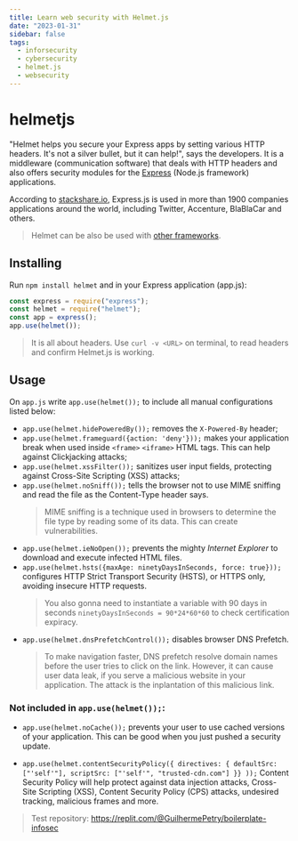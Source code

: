 ```yaml
---
title: Learn web security with Helmet.js
date: "2023-01-31"
sidebar: false
tags:
  - inforsecurity
  - cybersecurity
  - helmet.js
  - websecurity
---
```


# helmetjs

"Helmet helps you secure your Express apps by setting various HTTP headers. It's not a silver bullet, but it can help!", says the developers. It is a middleware (communication software) that deals with HTTP headers and also offers security modules for the [Express](https://expressjs.com) (Node.js framework) applications.

According to [stackshare.io](https://stackshare.io/expressjs), Express.js is used in more than 1900 companies applications around the world, including Twitter, Accenture, BlaBlaCar and others.

> Helmet can be also be used with [other frameworks](https://github.com/helmetjs/helmet/wiki/How-to-use-Helmet-without-Express).

## Installing

Run `npm install helmet` and in your Express application (app.js): 

```JavaScript
const express = require("express");
const helmet = require("helmet");
const app = express();
app.use(helmet());
```
> It is all about headers. Use `curl -v <URL>` on terminal, to read headers and confirm Helmet.js is working.
## Usage

On `app.js` write `app.use(helmet());` to include all manual configurations listed below:

* `app.use(helmet.hidePoweredBy());` removes the `X-Powered-By` header;
* `app.use(helmet.frameguard({action: 'deny'}));` makes your application break when used inside `<frame>` `<iframe>` HTML tags. This can help against Clickjacking attacks;
* `app.use(helmet.xssFilter());` sanitizes user input fields, protecting against Cross-Site Scripting (XSS) attacks;
* `app.use(helmet.noSniff());` tells the browser not to use MIME sniffing and read the file as the Content-Type header says.
	> MIME sniffing is a technique used in browsers to determine the file type by reading some of its data. This can create vulnerabilities.
* `app.use(helmet.ieNoOpen());` prevents the mighty *Internet Explorer* to download and execute infected HTML files.
* `app.use(helmet.hsts({maxAge: ninetyDaysInSeconds, force: true}));` configures HTTP Strict Transport Security (HSTS), or HTTPS only, avoiding insecure HTTP requests.
	> You also gonna need to instantiate a variable with 90 days in seconds `ninetyDaysInSeconds = 90*24*60*60` to check certification expiracy.
* `app.use(helmet.dnsPrefetchControl());` disables browser DNS Prefetch.
	> To make navigation faster, DNS prefetch resolve domain names before the user tries to click on the link. However, it can cause user data leak, if you serve a malicious website in your application. The attack is the inplantation of this malicious link.

### Not included in `app.use(helmet());`:

* `app.use(helmet.noCache());` prevents your user to use cached versions of your application. This can be good when you just pushed a security update.

* `app.use(helmet.contentSecurityPolicy({ directives: { defaultSrc: ["'self'"], scriptSrc: ["'self'", "trusted-cdn.com"] }} ));` Content Security Policy will help protect against data injection attacks, Cross-Site Scripting (XSS), Content Security Policy (CPS) attacks, undesired tracking, malicious frames and more.

> Test repository: https://replit.com/@GuilhermePetry/boilerplate-infosec
